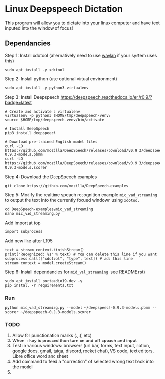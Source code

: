 # Linux Deepspeech Dictation

This program will allow you to dictate into your linux computer and have text inputed into the window of focus!

## Dependancies

Step 1: Install xdotool (alternatively need to use [waylan](https://wayland.app/protocols/text-input-unstable-v3#zwp_text_input_v3:event:commit_string) if your system uses this)
```
sudo apt install -y xdotool
```

Step 2: Install python (use optional virtual environment)
```
sudo apt install -y python3-virtualenv
```

Step 3: Install Deepspeech
https://deepspeech.readthedocs.io/en/r0.9/?badge=latest
```
# Create and activate a virtualenv
virtualenv -p python3 $HOME/tmp/deepspeech-venv/
source $HOME/tmp/deepspeech-venv/bin/activate

# Install DeepSpeech
pip3 install deepspeech

# Download pre-trained English model files
curl -LO https://github.com/mozilla/DeepSpeech/releases/download/v0.9.3/deepspeech-0.9.3-models.pbmm
curl -LO https://github.com/mozilla/DeepSpeech/releases/download/v0.9.3/deepspeech-0.9.3-models.scorer
```

Step 4: Download the DeepSpeech examples
```
git clone https://github.com/mozilla/DeepSpeech-examples
```

Step 5: Modify the realtime speach recognition example `mic_vad_streaming` to output the text into the currently focued windown using `xdotool`
```
cd DeepSpeech-examples/mic_vad_streaming
nano mic_vad_streaming.py
```

Add import at top
```
import subprocess
```

Add new line after L195
```
text = stream_context.finishStream()
print("Recognized: %s" % text) # You can delete this line if you want
subprocess.call(["xdotool", "type", text]) # add this line
stream_context = model.createStream()
```

Step 6: Install dependancies for `mid_val_streaming` (see README.rst)
```
sudo apt install portaudio19-dev -y
pip install -r requirements.txt
```

### Run
```
python mic_vad_streaming.py --model ~/deepspeech-0.9.3-models.pbmm --scorer ~/deepspeech-0.9.3-models.scorer
```

### TODO
1. Allow for punctionation marks (.,:() etc)
2. When + key is pressed then turn on and off speach and input
3. Test in various windows: browsers (url bar, forms, text input, notion, google docs, gmail, taiga, discord, rocket chat), VS code, text editors, Libre office word and sheet
4. Add command to feed a "correction" of selected wrong text back into the model
5. 
